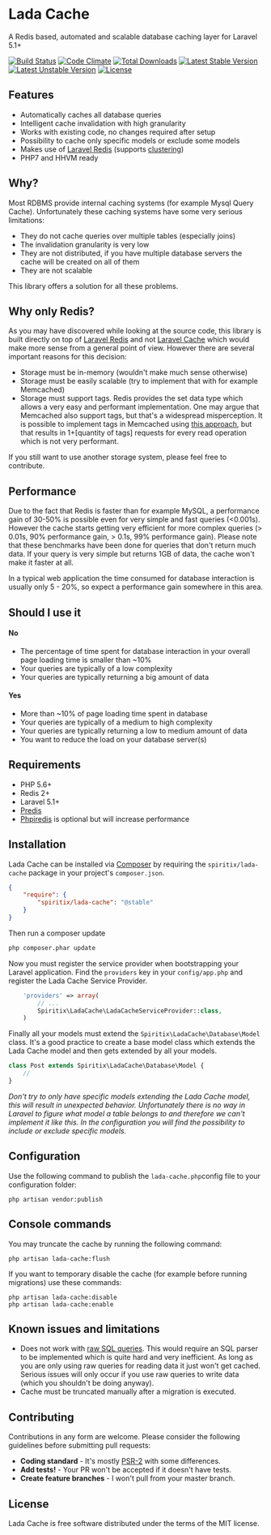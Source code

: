 # Lada Cache

A Redis based, automated and scalable database caching layer for Laravel 5.1+

[![Build Status](https://travis-ci.org/spiritix/lada-cache.svg?branch=master)](https://travis-ci.org/spiritix/lada-cache)
[![Code Climate](https://codeclimate.com/github/spiritix/lada-cache/badges/gpa.svg)](https://codeclimate.com/github/spiritix/lada-cache)
[![Total Downloads](https://poser.pugx.org/spiritix/lada-cache/d/total.svg)](https://packagist.org/packages/spiritix/lada-cache)
[![Latest Stable Version](https://poser.pugx.org/spiritix/lada-cache/v/stable.svg)](https://packagist.org/packages/spiritix/lada-cache)
[![Latest Unstable Version](https://poser.pugx.org/spiritix/lada-cache/v/unstable.svg)](https://packagist.org/packages/spiritix/lada-cache)
[![License](https://poser.pugx.org/spiritix/lada-cache/license.svg)](https://packagist.org/packages/spiritix/lada-cache)

## Features

- Automatically caches all database queries
- Intelligent cache invalidation with high granularity
- Works with existing code, no changes required after setup
- Possibility to cache only specific models or exclude some models
- Makes use of [Laravel Redis](http://laravel.com/docs/5.1/redis) (supports [clustering](http://laravel.com/docs/5.1/redis#introduction))
- PHP7 and HHVM ready

## Why?

Most RDBMS provide internal caching systems (for example Mysql Query Cache). Unfortunately these caching systems have some very serious limitations:

- They do not cache queries over multiple tables (especially joins)
- The invalidation granularity is very low
- They are not distributed, if you have multiple database servers the cache will be created on all of them
- They are not scalable

This library offers a solution for all these problems.

## Why only Redis?

As you may have discovered while looking at the source code, this library is built directly on top of [Laravel Redis](http://laravel.com/docs/5.1/redis) and not [Laravel Cache](http://laravel.com/docs/5.1/cache) which would make more sense from a general point of view.
However there are several important reasons for this decision:

- Storage must be in-memory (wouldn't make much sense otherwise)
- Storage must be easily scalable (try to implement that with for example Memcached)
- Storage must support tags. Redis provides the set data type which allows a very easy and performant implementation. One may argue that Memcached also support tags, but that's a widespread misperception. It is possible to implement tags in Memcached using [this approach](https://code.google.com/p/memcached/wiki/NewProgrammingTricks#Namespacing), but that results in 1+[quantity of tags] requests for every read operation which is not very performant.

If you still want to use another storage system, please feel free to contribute.

## Performance

Due to the fact that Redis is faster than for example MySQL, a performance gain of 30-50% is possible even for very simple and fast queries (<0.001s). However the cache starts getting very efficient for more complex queries (> 0.01s, 90% performance gain, > 0.1s, 99% performance gain). Please note that these benchmarks have been done for queries that don't return much data. If your query is very simple but returns 1GB of data, the cache won't make it faster at all.

In a typical web application the time consumed for database interaction is usually only 5 - 20%, so expect a performance gain somewhere in this area. 

## Should I use it

#### No
- The percentage of time spent for database interaction in your overall page loading time is smaller than ~10%
- Your queries are typically of a low complexity
- Your queries are typically returning a big amount of data

#### Yes
- More than ~10% of page loading time spent in database
- Your queries are typically of a medium to high complexity
- Your queries are typically returning a low to medium amount of data
- You want to reduce the load on your database server(s)

## Requirements

- PHP 5.6+
- Redis 2+
- Laravel 5.1+
- [Predis](https://github.com/nrk/predis) 
- [Phpiredis](https://github.com/nrk/phpiredis) is optional but will increase performance

## Installation

Lada Cache can be installed via [Composer](http://getcomposer.org) by requiring the
`spiritix/lada-cache` package in your project's `composer.json`.

```json
{
    "require": {
        "spiritix/lada-cache": "@stable"
    }
}
```

Then run a composer update
```sh
php composer.phar update
```

Now you must register the service provider when bootstrapping your Laravel application.
Find the `providers` key in your `config/app.php` and register the Lada Cache Service Provider.

```php
    'providers' => array(
        // ...
        Spiritix\LadaCache\LadaCacheServiceProvider::class,
    )
```

Finally all your models must extend the `Spiritix\LadaCache\Database\Model` class.
It's a good practice to create a base model class which extends the Lada Cache model and then gets extended by all your models.

```php
class Post extends Spiritix\LadaCache\Database\Model {
    //
}
```

_Don't try to only have specific models extending the Lada Cache model, this will result in unexpected behavior.
Unfortunately there is no way in Laravel to figure what model a table belongs to and therefore we can't implement it like this.
In the configuration you will find the possibility to include or exclude specific models._

## Configuration

Use the following command to publish the ``lada-cache.php``config file to your configuration folder:

```shell
php artisan vendor:publish
```

## Console commands

You may truncate the cache by running the following command:

```shell
php artisan lada-cache:flush
```

If you want to temporary disable the cache (for example before running migrations) use these commands:

```shell
php artisan lada-cache:disable
php artisan lada-cache:enable
```

## Known issues and limitations

- Does not work with [raw SQL queries](http://laravel.com/docs/5.1/database#running-queries). This would require an SQL parser to be implemented which is quite hard and very inefficient. As long as you are only using raw queries for reading data it just won't get cached. Serious issues will only occur if you use raw queries to write data (which you shouldn't be doing anyway).
- Cache must be truncated manually after a migration is executed.

## Contributing

Contributions in any form are welcome.
Please consider the following guidelines before submitting pull requests:

- **Coding standard** - It's mostly [PSR-2](https://github.com/php-fig/fig-standards/blob/master/accepted/PSR-2-coding-style-guide.md) with some differences. 
- **Add tests!** - Your PR won't be accepted if it doesn't have tests.
- **Create feature branches** - I won't pull from your master branch.

## License

Lada Cache is free software distributed under the terms of the MIT license.
